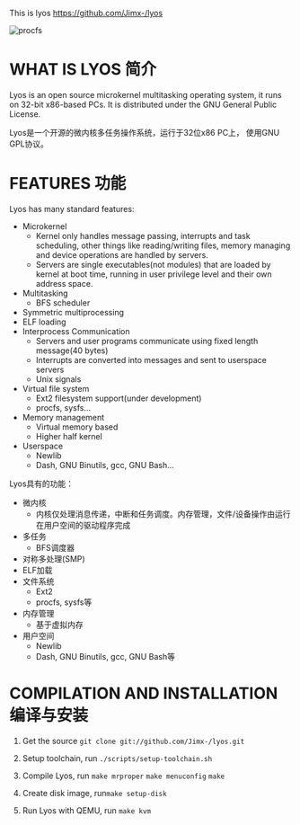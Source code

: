 This is lyos <https://github.com/Jimx-/lyos>

![procfs][1]

WHAT IS LYOS 简介
===============
    
Lyos is an open source microkernel multitasking operating system, it runs
on 32-bit x86-based PCs. It is distributed under the GNU General Public License.

Lyos是一个开源的微内核多任务操作系统，运行于32位x86 PC上， 使用GNU GPL协议。

FEATURES 功能
============
Lyos has many standard features:

* Microkernel
    - Kernel only handles message passing, interrupts and task scheduling, other things like reading/writing files, memory managing and device operations are handled by servers.
    - Servers are single executables(not modules) that are loaded by kernel at boot time, running in user privilege level and their own address space.
* Multitasking
    - BFS scheduler 
* Symmetric multiprocessing
* ELF loading
* Interprocess Communication
    - Servers and user programs communicate using fixed length message(40 bytes)
    - Interrupts are converted into messages and sent to userspace servers
    - Unix signals
* Virtual file system
    - Ext2 filesystem support(under development)
    - procfs, sysfs...
* Memory management
    - Virtual memory based
    - Higher half kernel
* Userspace
    - Newlib
    - Dash, GNU Binutils, gcc, GNU Bash...

Lyos具有的功能：

* 微内核
    - 内核仅处理消息传递，中断和任务调度。内存管理，文件/设备操作由运行在用户空间的驱动程序完成
* 多任务
    - BFS调度器
* 对称多处理(SMP)
* ELF加载
* 文件系统
    - Ext2
    - procfs, sysfs等
* 内存管理
    - 基于虚拟内存
* 用户空间
    - Newlib
    - Dash, GNU Binutils, gcc, GNU Bash等

COMPILATION AND INSTALLATION 编译与安装
======================================

1. Get the source ```git clone git://github.com/Jimx-/lyos.git```

2. Setup toolchain, run ``./scripts/setup-toolchain.sh``
3. Compile Lyos, run
    `make mrproper`
    `make menuconfig`
    `make`

4. Create disk image, run```make setup-disk```

5. Run Lyos with QEMU, run ```make kvm``` 

  [1]: http://jimx.1x.net/images/screenshot-8.png
  